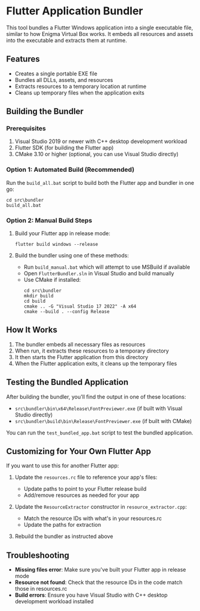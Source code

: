 # Flutter Application Bundler

This tool bundles a Flutter Windows application into a single executable file, similar to how Enigma Virtual Box works. It embeds all resources and assets into the executable and extracts them at runtime.

## Features

- Creates a single portable EXE file
- Bundles all DLLs, assets, and resources
- Extracts resources to a temporary location at runtime
- Cleans up temporary files when the application exits

## Building the Bundler

### Prerequisites

1. Visual Studio 2019 or newer with C++ desktop development workload
2. Flutter SDK (for building the Flutter app)
3. CMake 3.10 or higher (optional, you can use Visual Studio directly)

### Option 1: Automated Build (Recommended)

Run the `build_all.bat` script to build both the Flutter app and bundler in one go:

```
cd src\bundler
build_all.bat
```

### Option 2: Manual Build Steps

1. Build your Flutter app in release mode:
   ```
   flutter build windows --release
   ```

2. Build the bundler using one of these methods:
   - Run `build_manual.bat` which will attempt to use MSBuild if available
   - Open `FlutterBundler.sln` in Visual Studio and build manually
   - Use CMake if installed:
     ```
     cd src\bundler
     mkdir build
     cd build
     cmake .. -G "Visual Studio 17 2022" -A x64
     cmake --build . --config Release
     ```

## How It Works

1. The bundler embeds all necessary files as resources
2. When run, it extracts these resources to a temporary directory
3. It then starts the Flutter application from this directory
4. When the Flutter application exits, it cleans up the temporary files

## Testing the Bundled Application

After building the bundler, you'll find the output in one of these locations:
- `src\bundler\bin\x64\Release\FontPreviewer.exe` (if built with Visual Studio directly)
- `src\bundler\build\bin\Release\FontPreviewer.exe` (if built with CMake)

You can run the `test_bundled_app.bat` script to test the bundled application.

## Customizing for Your Own Flutter App

If you want to use this for another Flutter app:

1. Update the `resources.rc` file to reference your app's files:
   - Update paths to point to your Flutter release build
   - Add/remove resources as needed for your app

2. Update the `ResourceExtractor` constructor in `resource_extractor.cpp`:
   - Match the resource IDs with what's in your resources.rc
   - Update the paths for extraction

3. Rebuild the bundler as instructed above

## Troubleshooting

- **Missing files error**: Make sure you've built your Flutter app in release mode
- **Resource not found**: Check that the resource IDs in the code match those in resources.rc
- **Build errors**: Ensure you have Visual Studio with C++ desktop development workload installed
